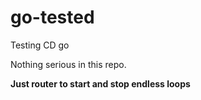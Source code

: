 # go-tested
Testing CD go


Nothing serious in this repo.

**Just router to start and stop endless loops** 
